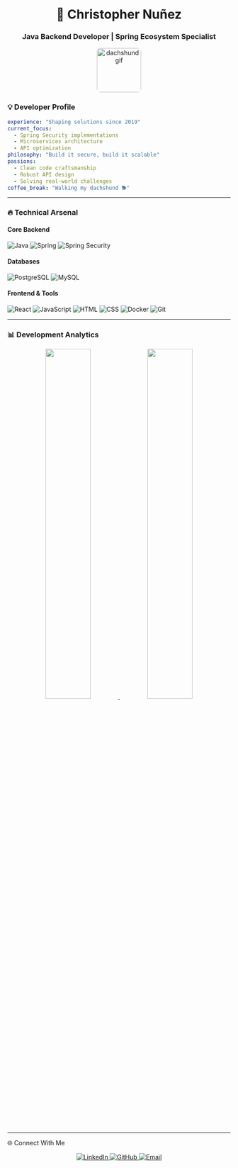 <h1 align="center">🚀 Christopher Nuñez</h1>
<h3 align="center">Java Backend Developer | Spring Ecosystem Specialist</h3>

<div align="center">
  <img src="https://media.giphy.com/media/R5RjbOskvbCRO/giphy.gif" width="100" style="border-radius: 8px" alt="dachshund gif"/>
</div>

### 💡 **Developer Profile**
```yaml
experience: "Shaping solutions since 2019"
current_focus: 
  - Spring Security implementations
  - Microservices architecture
  - API optimization
philosophy: "Build it secure, build it scalable"
passions: 
  - Clean code craftsmanship
  - Robust API design
  - Solving real-world challenges
coffee_break: "Walking my dachshund 🐕"
```
---
### 🔥 **Technical Arsenal**

#### **Core Backend**
![Java](https://img.shields.io/badge/-Java-007396?logo=java&logoColor=white)
![Spring](https://img.shields.io/badge/-Spring-6DB33F?logo=spring&logoColor=white)
![Spring Security](https://img.shields.io/badge/-Spring_Security-6DB33F?logo=spring-security&logoColor=white)

#### **Databases**
![PostgreSQL](https://img.shields.io/badge/-PostgreSQL-4169E1?logo=postgresql&logoColor=white)
![MySQL](https://img.shields.io/badge/-MySQL-4479A1?logo=mysql&logoColor=white)

#### **Frontend & Tools**
![React](https://img.shields.io/badge/-React-61DAFB?logo=react&logoColor=black)
![JavaScript](https://img.shields.io/badge/-JavaScript-F7DF1E?logo=javascript&logoColor=black)
![HTML](https://img.shields.io/badge/-HTML5-E34F26?logo=html5&logoColor=white)
![CSS](https://img.shields.io/badge/-CSS3-1572B6?logo=css3&logoColor=white)
![Docker](https://img.shields.io/badge/-Docker-2496ED?logo=docker&logoColor=white)
![Git](https://img.shields.io/badge/-Git-F05032?logo=git&logoColor=white)

---

### 📊 **Development Analytics**
<div align="center">
  <a href="https://github.com/SoyElGary1">
    <img width="45%" src="https://github-readme-stats.vercel.app/api?username=SoyElGary1&show_icons=true&theme=radical&hide_border=true&count_private=true&include_all_commits=true" />
    <img width="45%" src="https://github-readme-stats.vercel.app/api/top-langs/?username=SoyElGary1&layout=compact&theme=radical&hide_border=true&langs_count=6&hide=html,css" />
  </a>
</div>

---

🌐 Connect With Me
<div align="center"> <a href="https://www.linkedin.com/in/soyelgary" target="_blank"> <img src="https://img.shields.io/badge/LinkedIn-0A66C2?logo=linkedin&logoColor=white&style=for-the-badge" alt="LinkedIn"/> </a> <a href="https://github.com/SoyElGary1" target="_blank"> <img src="https://img.shields.io/badge/GitHub-181717?logo=github&logoColor=white&style=for-the-badge" alt="GitHub"/> </a> <a href="mailto:elgary1129@gmail.com" target="_blank"> <img src="https://img.shields.io/badge/Email-EA4335?logo=gmail&logoColor=white&style=for-the-badge" alt="Email"/> </a> </div>
